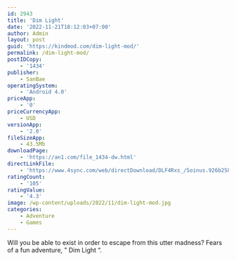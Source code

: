 ```yaml
---
id: 2943
title: 'Dim Light'
date: '2022-11-21T18:12:03+07:00'
author: Admin
layout: post
guid: 'https://kindmod.com/dim-light-mod/'
permalink: /dim-light-mod/
postIDCopy:
    - '1434'
publisher:
    - SanBae
operatingSystem:
    - 'Android 4.0'
priceApp:
    - '0'
priceCurrencyApp:
    - USD
versionApp:
    - '2.0'
fileSizeApp:
    - 43.5Mb
downloadPage:
    - 'https://an1.com/file_1434-dw.html'
directLinkFile:
    - 'https://www.4sync.com/web/directDownload/DLF4Rxs_/5oinus.926b25894d933d62cc2d0dd376696aca'
ratingCount:
    - '105'
ratingValue:
    - '4.3'
image: /wp-content/uploads/2022/11/dim-light-mod.jpg
categories:
    - Adventure
    - Games
---
```


Will you be able to exist in order to escape from this utter madness? Fears of a fun adventure, ” Dim Light “.
